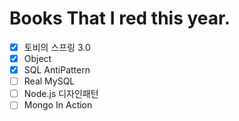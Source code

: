 # Books That I red this year.

- [x] 토비의 스프링 3.0
- [x] Object
- [x] SQL AntiPattern
- [ ] Real MySQL
- [ ] Node.js 디자인패턴
- [ ] Mongo In Action
